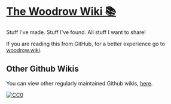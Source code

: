 # [The Woodrow Wiki 📚](https://www.woodrow.wiki)

Stuff I've made. Stuff I've found. All stuff I want to share!

If you are reading this from GitHub, for a better experience go to [woodrow.wiki](https://www.woodrow.wiki).

## Other Github Wikis

You can view other regularly maintained Github wikis, [here](https://github.com/RichardLitt/meta-knowledge#readme).

[![CC0](https://img.shields.io/badge/license-CC0-0a0a0a.svg?style=flat&colorA=0a0a0a)](https://creativecommons.org/publicdomain/zero/1.0/) 
